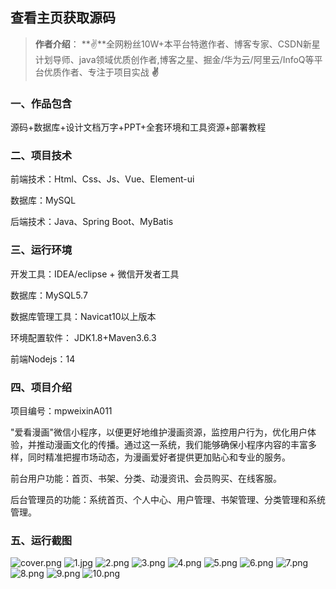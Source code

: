  
## 查看主页获取源码

> **作者介绍**： **✌**全网粉丝10W+本平台特邀作者、博客专家、CSDN新星计划导师、java领域优质创作者,博客之星、掘金/华为云/阿里云/InfoQ等平台优质作者、专注于项目实战 **✌**

  

### 一、作品包含

源码+数据库+设计文档万字+PPT+全套环境和工具资源+部署教程

### 二、项目技术

前端技术：Html、Css、Js、Vue、Element-ui

数据库：MySQL

后端技术：Java、Spring Boot、MyBatis

  

### 三、运行环境

开发工具：IDEA/eclipse + 微信开发者工具

数据库：MySQL5.7

数据库管理工具：Navicat10以上版本

环境配置软件： JDK1.8+Maven3.6.3

前端Nodejs：14


### 四、项目介绍
项目编号：mpweixinA011

"爱看漫画"微信小程序，以便更好地维护漫画资源，监控用户行为，优化用户体验，并推动漫画文化的传播。通过这一系统，我们能够确保小程序内容的丰富多样，同时精准把握市场动态，为漫画爱好者提供更加贴心和专业的服务。

前台用户功能：首页、书架、分类、动漫资讯、会员购买、在线客服。

后台管理员的功能：系统首页、个人中心、用户管理、书架管理、分类管理和系统管理。

### 五、运行截图

![cover.png](./cover.png)
![1.jpg](./1.jpg)
![2.png](./2.png)
![3.png](./3.png)
![4.png](./4.png)
![5.png](./5.png)
![6.png](./6.png)
![7.png](./7.png)
![8.png](./8.png)
![9.png](./9.png)
![10.png](./10.png)




  
